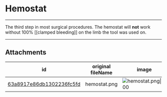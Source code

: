 # Hemostat

 

---

The third step in most surgical procedures. The hemostat will **not** work without 100% [[clamped bleeding]] on the limb the tool was used on.

---

## Attachments

id | original fileName | image
---|---|---
[63a8917e86db1302236fc5fd](63a8917e86db1302236fc5fd.png) | hemostat.png | ![hemostat.png\|200](63a8917e86db1302236fc5fd.png)
